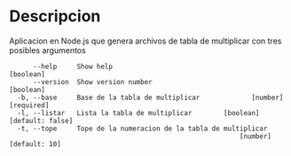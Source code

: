 # Descripcion
Aplicacion en Node.js que genera archivos de tabla de multiplicar con tres posibles argumentos

```Options:
      --help     Show help                                             [boolean]
      --version  Show version number                                   [boolean]
  -b, --base     Base de la tabla de multiplicar             [number] [required]
  -l, --listar   Lista la tabla de multiplicar        [boolean] [default: false]
  -t, --tope     Tope de la numeracion de la tabla de multiplicar
                                                          [number] [default: 10]
```
<br/>

